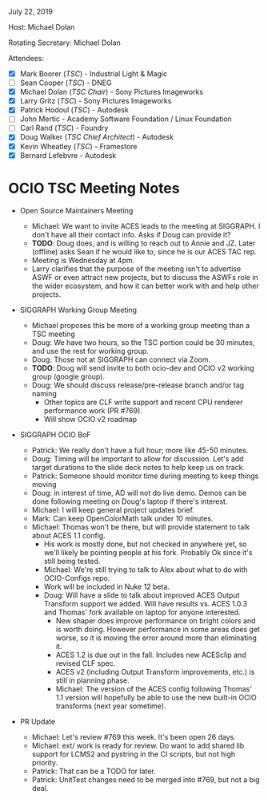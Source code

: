<!-- SPDX-License-Identifier: CC-BY-4.0 -->
<!-- Copyright Contributors to the OpenColorIO Project. -->

July 22, 2019

Host: Michael Dolan

Rotating Secretary: Michael Dolan

Attendees:
  * [X] Mark Boorer (_TSC_) - Industrial Light & Magic
  * [ ] Sean Cooper (_TSC_) - DNEG
  * [X] Michael Dolan (_TSC Chair_) - Sony Pictures Imageworks
  * [X] Larry Gritz (_TSC_) - Sony Pictures Imageworks
  * [X] Patrick Hodoul (_TSC_) - Autodesk
  * [ ] John Mertic - Academy Software Foundation / Linux Foundation
  * [ ] Carl Rand (_TSC_) - Foundry
  * [X] Doug Walker (_TSC Chief Architect_) - Autodesk
  * [X] Kevin Wheatley (_TSC_) - Framestore
  * [X] Bernard Lefebvre - Autodesk

# **OCIO TSC Meeting Notes**

* Open Source Maintainers Meeting
    - Michael: We want to invite ACES leads to the meeting at SIGGRAPH. I don't
      have all their contact info. Asks if Doug can provide it?
    - **TODO**: Doug does, and is willing to reach out to Annie and JZ. Later
      (offline) asks Sean if he would like to, since he is our ACES TAC rep.
    - Meeting is Wednesday at 4pm.
    - Larry clarifies that the purpose of the meeting isn't to advertise ASWF
      or even attract new projects, but to discuss the ASWFs role in the wider
      ecosystem, and how it can better work with and help other projects.

* SIGGRAPH Working Group Meeting
    - Michael proposes this be more of a working group meeting than a TSC
      meeting
    - Doug: We have two hours, so the TSC portion could be 30 minutes, and use
      the rest for working group.
    - Doug: Those not at SIGGRAPH can connect via Zoom.
    - **TODO**: Doug will send invite to both ocio-dev and OCIO v2 working group
      (google group).
    - Doug: We should discuss release/pre-release branch and/or tag naming
        - Other topics are CLF write support and recent CPU renderer performance
          work (PR #769).
        - Will show OCIO v2 roadmap

* SIGGRAPH OCIO BoF
    - Patrick: We really don't have a full hour; more like 45-50 minutes.
    - Doug: Timing will be important to allow for discussion. Let's add target
      durations to the slide deck notes to help keep us on track.
    - Patrick: Someone should monitor time during meeting to keep things moving
    - Doug: in interest of time, AD will not do live demo. Demos can be done
      following meeting on Doug's laptop if there's interest.
    - Michael: I will keep general project updates brief.
    - Mark: Can keep OpenColorMath talk under 10 minutes.
    - Michael: Thomas won't be there, but will provide statement to talk about
      ACES 1.1 config.
        - His work is mostly done, but not checked in anywhere yet, so we'll
          likely be pointing people at his fork. Probably Ok since it's still
          being tested.
        - Michael: We're still trying to talk to Alex about what to do with
          OCIO-Configs repo.
        - Work will be included in Nuke 12 beta.
        - Doug: Will have a slide to talk about improved ACES Output Transform 
          support we added. Will have results vs. ACES 1.0.3 and Thomas' fork 
          available on laptop for anyone interested.
            - New shaper does improve performance on bright colors and is worth 
              doing. However performance in some areas does get worse, so it is 
              moving the error around more than eliminating it.
            - ACES 1.2 is due out in the fall. Includes new ACESclip and revised 
              CLF spec.
            - ACES v2 (including Output Transform improvements, etc.) is still in 
              planning phase.
            - Michael: The version of the ACES config following Thomas' 1.1 
              version will hopefully be able to use the new built-in OCIO transforms 
              (next year sometime).

* PR Update
    - Michael: Let's review #769 this week. It's been open 26 days.
    - Michael: ext/ work is ready for review. Do want to add shared lib support
      for LCMS2 and pystring in the CI scripts, but not high priority.
    - Patrick: That can be a TODO for later.
    - Patrick: UnitTest changes need to be merged into #769, but not a big deal.
